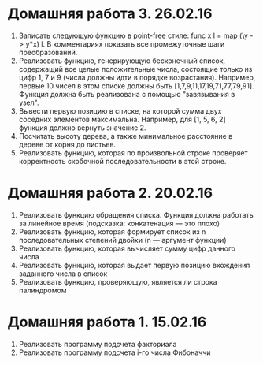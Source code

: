 # Домашняя работа 3. 26.02.16
1. Записать следующую функцию в point-free стиле: func x l = map (\y -> y*x) l. В комментариях показать все промежуточные шаги преобразований.
2. Реализовать функцию, генерирующую бесконечный список, содержащий все целые положительные числа, состоящие только из цифр 1, 7 и 9 (числа должны идти в порядке возрастания). Например, первые 10 чисел в этом списке должны быть [1,7,9,11,17,19,71,77,79,91]. Функция должна быть реализована с помощью "завязывания в узел".
3. Вывести первую позицию в списке, на которой сумма двух соседних элементов максимальна. Например, для [1, 5, 6, 2] функция должно вернуть значение 2.
4. Посчитать высоту дерева, а также минимальное расстояние в дереве от корня до листьев.
5. Реализовать функцию, которая по произвольной строке проверяет корректность скобочной последовательности в этой строке.

# Домашняя работа 2. 20.02.16
1. Реализовать функцию обращения списка. Функция должна работать за линейное время (подсказка: конкатенация — это плохо)
2. Реализовать функцию, которая формирует список из n последовательных степений двойки (n — аргумент функции)
3. Реализовать функцию, которая вычисляет сумму цифр данного числа
4. Реализовать функцию, которая выдает первую позицию вхождения заданного числа в список
5. Реализовать функцию, проверяющую, является ли строка палиндромом

# Домашняя работа 1. 15.02.16
1. Реализовать программу подсчета факториала
2. Реализовать программу подсчета i-го числа Фибоначчи